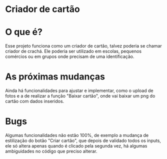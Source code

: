 # Criador de cartão

# O que é?
Esse projeto funciona como um criador de cartão, talvez poderia se chamar criador de crachá. Ele poderia ser utilizado em escolas, pequenos comércios ou em grupos onde precisam de uma identificação. 

# As próximas mudanças
Ainda há funcionalidades para ajustar e implementar, como o upload de fotos e a de realizar a função "Baixar cartão", onde vai baixar um png do cartão com dados inseridos.

# Bugs
Algumas funcionalidades não estão 100%, de exemplo a mudança de estilização do botão "Criar cartão", que depois de validado todos os inputs, ele só altera apenas quando é clicado pela segunda vez, há algumas ambiguidades no código que preciso alterar.


